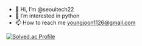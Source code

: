 - 👋 Hi, I’m @seoultech22
- 👀 I’m interested in python
- 📫 How to reach me youngjoon1126@gmail.com

[![Solved.ac Profile](http://mazassumnida.wtf/api/v2/generate_badge?boj=seoultechai22)](https://solved.ac/seoultechai22/)
<!---
seoultech22/seoultech22 is a ✨ special ✨ repository because its `README.md` (this file) appears on your GitHub profile.
You can click the Preview link to take a look at your changes.
--->
